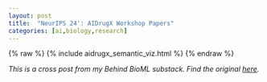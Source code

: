 ```yaml
--- 
layout: post
title:  "NeurIPS 24': AIDrugX Workshop Papers"
categories: [ai,biology,research]
--- 
```


{% raw %}
{% include aidrugx_semantic_viz.html %}
{% endraw %}

*This is a cross post from my Behind BioML substack. Find the original [here](https://open.substack.com/pub/behindbioml/p/bio-x-ml-hackathon-our-3rd-place?r=y8mlf&utm_campaign=post&utm_medium=web).*
